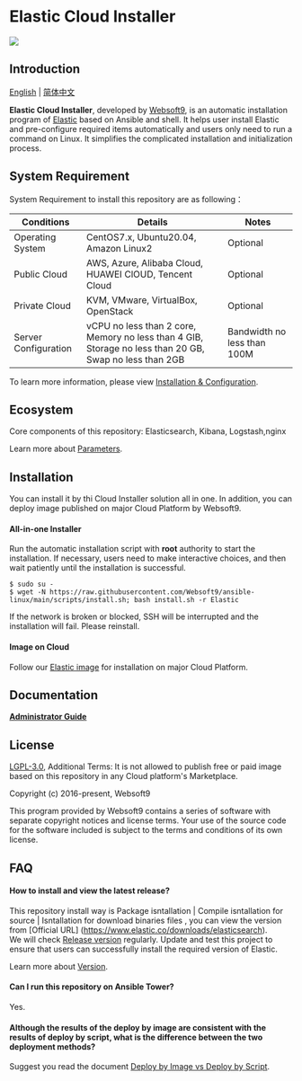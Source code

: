 # Elastic Cloud Installer

![](https://libs.websoft9.com/common/websott9-cloud-installer.png) 

## Introduction

[English](/README.md) | [简体中文](/README-zh.md)  

**Elastic Cloud Installer**, developed by [Websoft9](https://www.websoft9.com), is an automatic installation program of [Elastic](https://www.elastic.co/) based on Ansible and shell. It helps user install Elastic and pre-configure required items automatically and users only need to run a command on Linux. It simplifies the complicated installation and initialization process.  

## System Requirement

System Requirement to install this repository are as following：

| Conditions       | Details                               | Notes                |
| ------------------- | --------------------------------| -------------------- |
| Operating System   | CentOS7.x, Ubuntu20.04, Amazon Linux2 | Optional                 |
| Public Cloud     | AWS, Azure, Alibaba Cloud, HUAWEI ClOUD, Tencent Cloud    | Optional                 |
| Private Cloud     | KVM, VMware, VirtualBox, OpenStack    | Optional                 |
| Server Configuration | vCPU no less than 2 core, Memory no less than 4 GIB, Storage no less than 20 GB, Swap no less than 2GB |Bandwidth no less than 100M|

To learn more information, please view [Installation & Configuration](https://www.elastic.co/downloads/elasticsearch).

## Ecosystem

Core components of this repository: Elasticsearch, Kibana, Logstash,nginx

Learn more about [Parameters](/docs/stack-components.md).

## Installation

You can install it by thi Cloud Installer solution all in one. In addition, you can deploy image published on major Cloud Platform by Websoft9.

#### All-in-one Installer

Run the automatic installation script with **root** authority to start the installation. If necessary, users need to make interactive choices, and then wait patiently until the installation is successful.

```
$ sudo su -
$ wget -N https://raw.githubusercontent.com/Websoft9/ansible-linux/main/scripts/install.sh; bash install.sh -r Elastic
```

If the network is broken or blocked, SSH will be interrupted and the installation will fail. Please reinstall.

#### Image on Cloud 

Follow our [Elastic image](https://apps.websoft9.com/Elastic) for installation on major Cloud Platform.

## Documentation

**[Administrator Guide](https://support.websoft9.com/docs/Elastic)** 

## License

[LGPL-3.0](/License.md), Additional Terms: It is not allowed to publish free or paid image based on this repository in any Cloud platform's Marketplace.

Copyright (c) 2016-present, Websoft9

This program provided by Websoft9 contains a series of software with separate copyright notices and license terms. Your use of the source code for the software included is subject to the terms and conditions of its own license.

## FAQ

#### How to install and view the latest release?

This repository install way is Package isntallation | Compile isntallation for source | Isntallation for download binaries files , you can  view the version from [Official URL] (https://www.elastic.co/downloads/elasticsearch).  
We will check [Release version](https://github.com/Websoft9/ansible-Elastic/releases) regularly. Update and test this project to ensure that users can successfully install the required version of Elastic.

Learn more about [Version](version.md).
#### Can I run this repository on Ansible Tower? 

Yes.

#### Although the results of the deploy by image are consistent with the results of deploy by script, what is the difference between the two deployment methods?

Suggest you read the document [Deploy by Image vs Deploy by Script](https://support.websoft9.com/docs/faq/bz-product.html#deployment-comparison).

